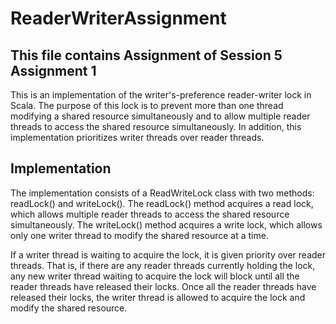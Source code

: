 # ReaderWriterAssignment

## This file contains Assignment of Session 5 Assignment 1 

This is an implementation of the writer's-preference reader-writer lock in Scala. The purpose of this lock is to prevent more than one thread modifying a shared resource simultaneously and to allow multiple reader threads to access the shared resource simultaneously. In addition, this implementation prioritizes writer threads over reader threads.


## Implementation

The implementation consists of a ReadWriteLock class with two methods: readLock() and writeLock(). The readLock() method acquires a read lock, which allows multiple reader threads to access the shared resource simultaneously. The writeLock() method acquires a write lock, which allows only one writer thread to modify the shared resource at a time.

If a writer thread is waiting to acquire the lock, it is given priority over reader threads. That is, if there are any reader threads currently holding the lock, any new writer thread waiting to acquire the lock will block until all the reader threads have released their locks. Once all the reader threads have released their locks, the writer thread is allowed to acquire the lock and modify the shared resource.


